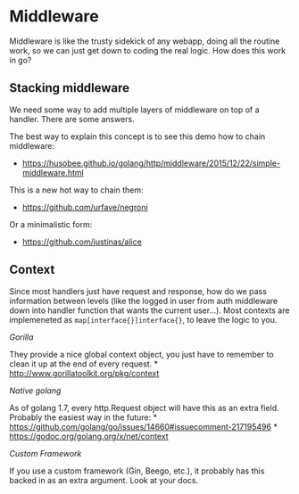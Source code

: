 # Middleware

Middleware is like the trusty sidekick of any webapp, doing all the routine work, so we can just get down to coding the real logic.  How does this work in go?

## Stacking middleware

We need some way to add multiple layers of middleware on top of a handler. There are some answers.

The best way to explain this concept is to see this demo how to chain middleware:
  * https://husobee.github.io/golang/http/middleware/2015/12/22/simple-middleware.html

This is a new hot way to chain them:
  * https://github.com/urfave/negroni

Or a minimalistic form:
  * https://github.com/justinas/alice


## Context

Since most handlers just have request and response, how do we pass information between levels (like the logged in user from auth middleware down into handler function that wants the current user...).  Most contexts are implemeneted as `map[interface{}]interface{}`, to leave the logic to you.

*Gorilla*

They provide a nice global context object, you just have to remember to clean it up at the end of every request.
	* http://www.gorillatoolkit.org/pkg/context

*Native golang*

As of golang 1.7, every http.Request object will have this as an extra field.  Probably the easiest way in the future:
	* https://github.com/golang/go/issues/14660#issuecomment-217195496
	* https://godoc.org/golang.org/x/net/context

*Custom Framework*

If you use a custom framework (Gin, Beego, etc.), it probably has this backed in as an extra argument.  Look at your docs.